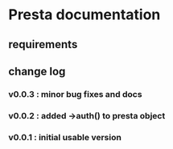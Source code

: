 # Presta documentation

## requirements


## change log

### v0.0.3 : minor bug fixes and docs
### v0.0.2 : added ->auth() to presta object
### v0.0.1 : initial usable version
